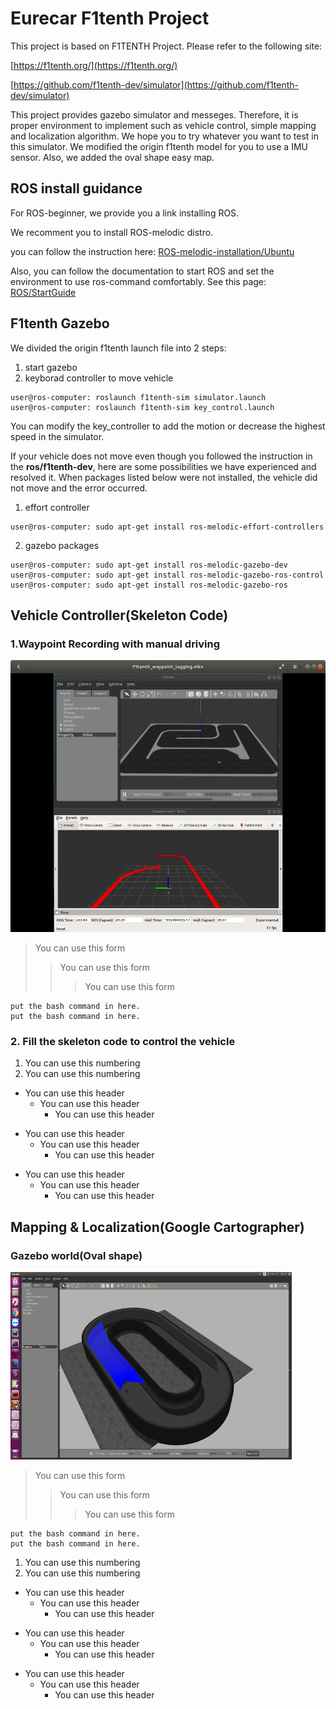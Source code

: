 # Eurecar F1tenth Project
This project is based on F1TENTH Project.
Please refer to the following site:

[https://f1tenth.org/](https://f1tenth.org/)

[https://github.com/f1tenth-dev/simulator](https://github.com/f1tenth-dev/simulator)

This project provides gazebo simulator and messeges. 
Therefore, it is proper environment to implement such as vehicle control, simple mapping and localization algorithm. We hope you to try whatever you want to test in this simulator. We modified the origin f1tenth model for you to use a IMU sensor. Also, we added the oval shape easy map. 

## ROS install guidance
For ROS-beginner, we provide you a link installing ROS.

We recomment you to install ROS-melodic distro.

you can follow the instruction here:
[ROS-melodic-installation/Ubuntu](http://wiki.ros.org/melodic/Installation/Ubuntu)

Also, you can follow the documentation to start ROS and set the environment to use ros-command comfortably.
See this page: [ROS/StartGuide](http://wiki.ros.org/ROS/StartGuide)

## F1tenth Gazebo 
We divided the origin f1tenth launch file into 2 steps: 
1. start gazebo
2. keyborad controller to move vehicle
```
user@ros-computer: roslaunch f1tenth-sim simulator.launch
user@ros-computer: roslaunch f1tenth-sim key_control.launch
```
You can modify the key_controller to add the motion or decrease the highest speed in the simulator.

If your vehicle does not move even though you followed the instruction in the **ros/f1tenth-dev**, here are some possibilities we have experienced and resolved it. When packages listed below were not installed, the vehicle did not move and the error occurred. 

1. effort controller
```
user@ros-computer: sudo apt-get install ros-melodic-effort-controllers
```
2. gazebo packages
```
user@ros-computer: sudo apt-get install ros-melodic-gazebo-dev
user@ros-computer: sudo apt-get install ros-melodic-gazebo-ros-control
user@ros-computer: sudo apt-get install ros-melodic-gazebo-ros
``` 


## Vehicle Controller(Skeleton Code)
### 1.Waypoint Recording with manual driving
![Alt text](/media/manual_control_for_waypoint_recording.png "Waypoint Recording")

> You can use this form
>	> You can use this form
> > > You can use this form
```
put the bash command in here.
put the bash command in here.
```
### 2. Fill the skeleton code to control the vehicle
1. You can use this numbering
2. You can use this numbering

* You can use this header
  * You can use this header
    * You can use this header

+ You can use this header
  + You can use this header
    + You can use this header

- You can use this header
  - You can use this header
    - You can use this header

## Mapping & Localization(Google Cartographer) 
### Gazebo world(Oval shape)  
<img src="/media/gazebo_new_world.png" width="450px" height="300px" title="Gazebo world of oval shape track" alt="GazeboWorld"></img><br/>
> You can use this form
>	> You can use this form
> > > You can use this form

```
put the bash command in here.
put the bash command in here.
```

1. You can use this numbering
2. You can use this numbering

* You can use this header
  * You can use this header
    * You can use this header

+ You can use this header
  + You can use this header
    + You can use this header

- You can use this header
  - You can use this header
    - You can use this header
